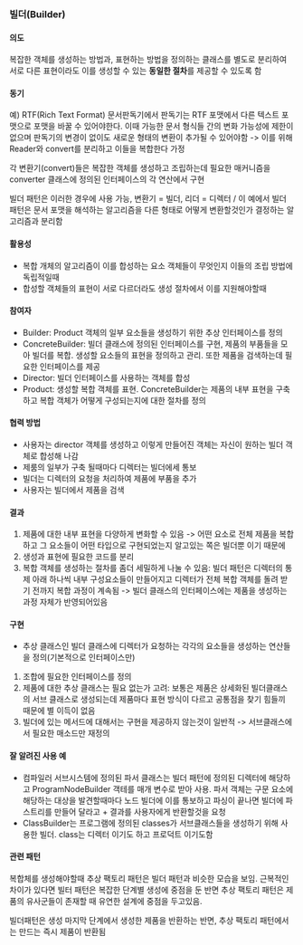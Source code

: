 

### 빌더(Builder)

#### 의도

복잡한 객체를 생성하는 방법과, 표현하는 방법을 정의하는 클래스를 별도로 분리하여 서로 다른 표현이라도 이를 생성할 수 있는 **동일한 절차**를 제공할 수 있도록 함

#### 동기

예) RTF(Rich Text Format) 문서판독기에서 판독기는 RTF 포맷에서 다른 텍스트 포맷으로 포맷을 바꿀 수 있어야한다. 이때 가능한 문서 형식들 간의 변화 가능성에 제한이 없으며 판독기의 변경이 없이도 새로운 형태의 변환이 추가될 수 있어야함 -> 이를 위해 Reader와 convert를 분리하고 이들을 복합한다 가정

각 변환기(convert)들은 복잡한 객체를 생성하고 조립하는데 필요한 매커니즘을 converter 클래스에 정의된 인터페이스의 각 연산에서 구현

빌더 패턴은 이러한 경우에 사용 가능, 변환기 = 빌더, 리더 = 디렉터 / 이 예에서 빌더 패턴은 문서 포맷을 해석하는 알고리즘을 다른 형태로 어떻게 변환할것인가 결정하는 알고리즘과 분리함

#### 활용성

- 복합 개체의 알고리즘이 이를 합성하는 요소 객체들이 무엇인지 이들의 조립 방법에 독립적일때
- 합성할 객체들의 표현이 서로 다르더라도 생성 절차에서 이를 지원해야할때

#### 참여자

- Builder: Product 객체의 일부 요소들을 생성하기 위한 추상 인터페이스를 정의
- ConcreteBuilder: 빌더 클래스에 정의된 인터페이스를 구현, 제품의 부품들을 모아 빌더를 복합. 생성할 요소들의 표현을 정의하고 관리. 또한 제품을 검색하는데 필요한 인터페이스를 제공
- Director: 빌더 인터페이스를 사용하는 객체를 합성
- Product:  생성할 복합 객체를 표현. ConcreteBuilder는 제품의 내부 표현을 구축하고 복합 객체가 어떻게 구성되는지에 대한 절차를 정의

#### 협력 방법

- 사용자는 director 객체를 생성하고 이렇게 만들어진 객체는 자신이 원하는 빌더 객체로 합성해 나감
- 제룸의 일부가 구축 될때마다 디렉터는 빌더에세 통보
- 빌더는 디렉터의 요청을 처리하여 제품에 부품을 추가
- 사용자는 빌더에서 제품을 검색

#### 결과

1. 제품에 대한 내부 표현을 다양하게 변화할 수 있음 -> 어떤 요소로 전체 제품을 복합하고 그 요소들이 어떤 타입으로 구현되었는지 알고있는 쪽은 빌더뿐 이기 때문에
2. 생성과 표현에 필요한 코드를 분리
3. 복합 객체를 생성하는 절차를 좀더 세밀하게 나눌 수 있음: 빌더 패턴은 디렉터의 통제 아래 하나씩 내부 구성요소들이 만들어지고 디렉터가 전체 복합 객체를 돌려 받기 전까지 복합 과정이 계속됨 -> 빌더 클래스의 인터페이스에는 제품을 생성하는 과정 자체가 반영되어있음

#### 구현

- 추상 클래스인 빌더 클래스에 디렉터가 요청하는 각각의 요소들을 생성하는 연산들을 정의(기본적으로 인터페이스만)

1. 조합에 필요한 인터페이스를 정의
2. 제품에 대한 추상 클래스는 필요 없는가 고려: 보통은 제품은 상세화된 빌더클래스의 서브 클래스로 생성되는데 제품마다 표현 방식이 다르고 공통점을 찾기 힘들끼 때문에 별 이득이 없음
3. 빌더에 있는 메서드에 대해서는 구현을 제공하지 않는것이 일반적 -> 서브클래스에서 필요한 매소드만 재정의

#### 잘 알려진 사용 예

- 컴파일러 서브시스템에 정의된 파서 클래스는 빌더 패턴에 정의된 디렉터에 해당하고 ProgramNodeBuilder 객테를 매개 변수로 받아 사용. 파서 객체는 구문 요소에 해당하는 대상을 발견할때마다 노드 빌더에 이를 통보하고 파싱이 끝나면 빌더에 파스트리를 만들어 달라고 + 결과를 사용자에게 반환할것을 요청
- ClassBuilder는 프로그램에 정의된 classes가 서브클래스들을 생성하기 위해 사용한 빌더. class는 디렉터 이기도 하고 프로덕트 이기도함

#### 관련 패턴

복합체를 생성해야할때 추상 팩토리 패턴은 빌더 패턴과 비슷한 모습을 보임. 근복적인 차이가 있다면 빌터 패턴은 복잡한 단계별 생성에 중점을 둔 반면 추상 팩토리 패턴은 제품의 유사군들이 존재할 때 유연한 설계에 중점을 두고있음.

빌더패턴은 생성 마지막 단계에서 생성한 제품을 반환하는 반면, 추상 팩토리 패턴에서는 만드는 즉시 제품이 반환됨